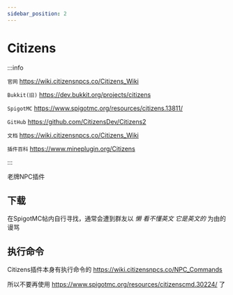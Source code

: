 ```yaml
---
sidebar_position: 2
---
```


# Citizens

:::info

`官网` https://wiki.citizensnpcs.co/Citizens_Wiki

`Bukkit(旧)` https://dev.bukkit.org/projects/citizens

`SpigotMC` https://www.spigotmc.org/resources/citizens.13811/

`GitHub` https://github.com/CitizensDev/Citizens2

`文档` https://wiki.citizensnpcs.co/Citizens_Wiki

`插件百科` https://www.mineplugin.org/Citizens

:::

老牌NPC插件

## 下载

在SpigotMC帖内自行寻找，通常会遭到群友以 *懒* *看不懂英文* *它是英文的* 为由的谩骂

## 执行命令

Citizens插件本身有执行命令的 https://wiki.citizensnpcs.co/NPC_Commands

所以不要再使用 https://www.spigotmc.org/resources/citizenscmd.30224/ 了

